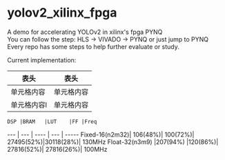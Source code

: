 # yolov2_xilinx_fpga
A demo for accelerating YOLOv2 in xilinx's fpga PYNQ  
You can follow the step: HLS -> VIVADO -> PYNQ or just jump to PYNQ
Every repo has some steps to help further evaluate or study.  

Current implementation:  

  表头  | 表头
  ------------- | -------------
 单元格内容  | 单元格内容
 单元格内容l  | 单元格内容
 
 	DSP	|BRAM	|LUT	|FF	|Freq
   --- | --- | ---- | --- | -----
Fixed-16(n2m32)|	106(48%)|	100(72%)|	27495(52%)|30118(28%)|	130MHz
Float-32(n3m9)	|207(94%)	|120(86%)|	27816(52%)|	27816(26%)|	100MHz


